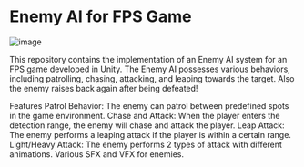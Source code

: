 # Enemy AI for FPS Game

![image](https://github.com/erikjusufi/Enemy-AI-Unity/assets/80853756/c6996316-ee78-4044-9cd8-3f914c3f9150)


This repository contains the implementation of an Enemy AI system for an FPS game developed in Unity. 
The Enemy AI possesses various behaviors, including patrolling, chasing, attacking, and leaping towards the target.
Also the enemy raises back again after being defeated!

Features
Patrol Behavior: The enemy can patrol between predefined spots in the game environment.
Chase and Attack: When the player enters the detection range, the enemy will chase and attack the player.
Leap Attack: The enemy performs a leaping attack if the player is within a certain range.
Light/Heavy Attack: The enemy performs 2 types of attack with different animations.
Various SFX and VFX for enemies.

